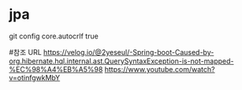 # jpa
git config core.autocrlf true

#참조 URL
https://velog.io/@2yeseul/-Spring-boot-Caused-by-org.hibernate.hql.internal.ast.QuerySyntaxException-is-not-mapped-%EC%98%A4%EB%A5%98
https://www.youtube.com/watch?v=otinfgwkMbY
